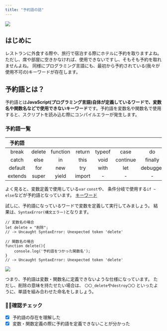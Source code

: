 ```yaml
---
title: "予約語の話"
---
```


![](https://storage.googleapis.com/zenn-user-upload/beee7bd2d3a57f2b49e73cd1.png)

## はじめに
レストランに外食する際や、旅行で宿泊する際にホテルに予約を取りますよね。
ただし、席や部屋に空きかなければ、使用できないですし、そもそも予約を取れませんよね。
同様にプログラミング言語にも、最初から予約されている(我々が使用不可の)キーワードが存在します。

## 予約語とは？
予約語とは**JavaScript(プログラミング言語)自体が定義しているワードで、変数名や関数名などで使用できないキーワード**です。予約語を変数名や関数名で使用すると、スクリプトを読み込む際にコンパイルエラーが発生します。

### 予約語一覧
|予約語||||||||||
|:--:|:--:|:--:|:--:|:--:|:--:|:--:|:--:|:--:|:--:|
| break | delete | function | return | typeof | case | do | if |switch | var | 
| catch | else | in | this | void | continue | finally | instanceof | throw | while |
|default | for | new | try | with | let | debugger | const | export | class |
| extends | super | yield | import | - | - | - | - | - | - |

よく見ると、変数定義で使用している`var` `const`や、
条件分岐で使用する`if ~ else`などが予約語となっています。
[キーワード](https://developer.mozilla.org/ja/docs/Web/JavaScript/Reference/Lexical_grammar#keywords)

試しに、予約語になっているワードで変数を定義して実行してみましょう。
結果は、`SyntaxError(構文エラー)`となります。

```js:NG例
// 変数名の場合
let delete = "削除";
// -> Uncaught SyntaxError: Unexpected token 'delete'

// 関数名の場合
function delete(){
    console.log('予約語をつかった関数名');
}
// -> Uncaught SyntaxError: Unexpected token 'delete'
```

![](https://storage.googleapis.com/zenn-user-upload/dc270f22d77a90f59e66a9e2.png)

つまり、予約語は変数・関数名に定義できないような仕様になっています。
ただし、削除の意味を持たせたい場合は、
`〇〇_delete`や`destroy〇〇` といったように、単語を組み合わせた命名をしましょう。

### 🧑‍💻確認チェック
- [x] 予約語の存在を理解した
- [x] 変数・関数定義の際に予約語を定義できないことが分かった